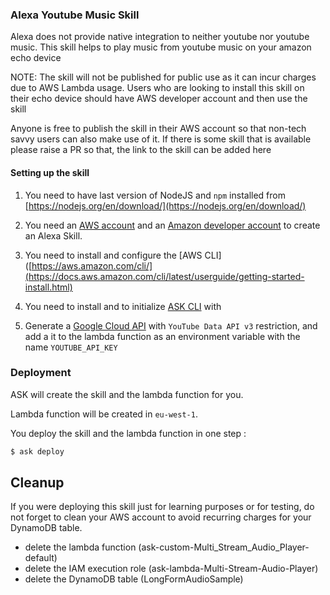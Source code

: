 ### Alexa Youtube Music Skill

Alexa does not provide native integration to neither youtube nor youtube music. This skill helps to play music from
youtube music on your amazon echo device

NOTE: The skill will not be published for public use as it can incur charges due to AWS Lambda usage.  Users who
are looking to install this skill on their echo device should have AWS developer account and then use the skill

Anyone is free to publish the skill in their AWS account so that non-tech savvy users can also make use of it. If there
is some skill that is available please raise a PR so that, the link to the skill can be added here

#### Setting up the skill
1. You need to have last version of NodeJS and ```npm``` installed from [https://nodejs.org/en/download/](https://nodejs.org/en/download/)

2. You need an [AWS account](https://aws.amazon.com) and an [Amazon developer account](https://developer.amazon.com) to create an Alexa Skill.

3. You need to install and configure the [AWS CLI]([https://aws.amazon.com/cli/](https://docs.aws.amazon.com/cli/latest/userguide/getting-started-install.html)

4. You need to install and to initialize [ASK CLI](https://developer.amazon.com/docs/smapi/quick-start-alexa-skills-kit-command-line-interface.html) with

5. Generate a [Google Cloud API](https://console.cloud.google.com/apis/credentials) with `YouTube Data API v3` restriction, and add a it to the lambda function as an environment variable with the name `YOUTUBE_API_KEY`

### Deployment

ASK will create the skill and the lambda function for you.

Lambda function will be created in ```eu-west-1```.

You deploy the skill and the lambda function in one step :

```bash
$ ask deploy
```

## Cleanup

If you were deploying this skill just for learning purposes or for testing, do not forget to clean your AWS account to avoid recurring charges for your DynamoDB table.

- delete the lambda function (ask-custom-Multi_Stream_Audio_Player-default)
- delete the IAM execution role (ask-lambda-Multi-Stream-Audio-Player)
- delete the DynamoDB table (LongFormAudioSample)

